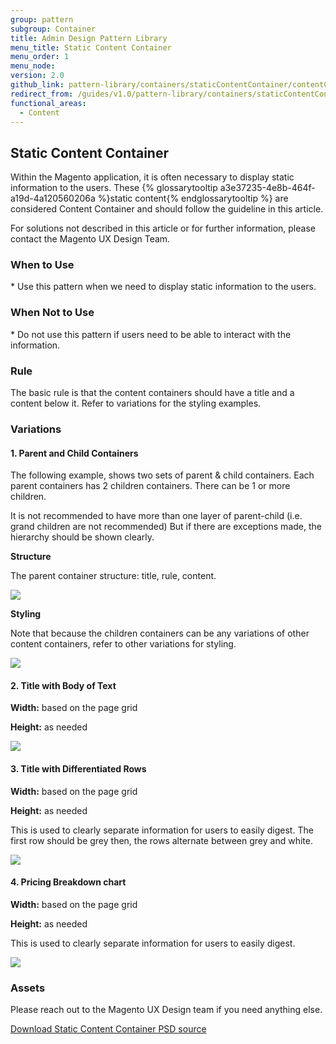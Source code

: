 ```yaml
---
group: pattern
subgroup: Container
title: Admin Design Pattern Library
menu_title: Static Content Container
menu_order: 1
menu_node:
version: 2.0
github_link: pattern-library/containers/staticContentContainer/contentContainer.md
redirect_from: /guides/v1.0/pattern-library/containers/staticContentContainer/contentContainer.html
functional_areas:
  - Content
---
```


## Static Content Container 
Within the Magento application, it is often necessary to display static information to the users. These {% glossarytooltip a3e37235-4e8b-464f-a19d-4a120560206a %}static content{% endglossarytooltip %} are considered Content Container and should follow the guideline in this article.

For solutions not described in this article or for further information, please contact the Magento UX Design Team.

<h3 id="when-to-use">When to Use</h3>
* Use this pattern when we need to display static information to the users. 

<h3 id="when-not-to-use">When Not to Use</h3>
* Do not use this pattern if users need to be able to interact with the information.

<h3 id="rule">Rule</h3>
The basic rule is that the content containers should have a title and a content below it. Refer to variations for the styling examples.

<h3 id="variations">Variations</h3>

#### 1. Parent and Child Containers

The following example, shows two sets of parent & child containers. Each parent containers has 2 children containers. There can be 1 or more children. 

It is not recommended to have more than one layer of parent-child (i.e. grand children are not recommended) But if there are exceptions made, the hierarchy should be shown clearly.

**Structure**

The parent container structure: title, rule, content.

<img src="img/Var1-structure.png">

**Styling**

Note that because the children containers can be any variations of other content containers, refer to other variations for styling.

<img src="img/Var1-style.png">

#### 2. Title with Body of Text

**Width:** based on the page grid

**Height:** as needed

<img src="img/Var2-style.png">

#### 3. Title with Differentiated Rows

**Width:** based on the page grid

**Height:** as needed

This is used to clearly separate information for users to easily digest. 
The first row should be grey then, the rows alternate between grey and white.

<img src="img/Var3-style.png">

#### 4. Pricing Breakdown chart

**Width:** based on the page grid

**Height:** as needed

This is used to clearly separate information for users to easily digest. 

<img src="img/Var4-style.png">


<h3 id="assets">Assets</h3>


Please reach out to the Magento UX Design team if you need anything else.

<a href="src/magento-static-content-container.psd">Download Static Content Container PSD source</a>
